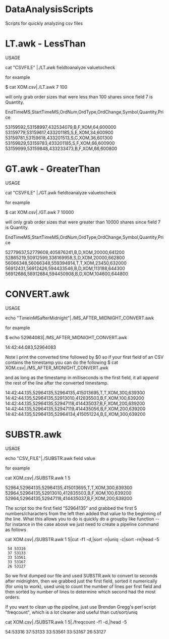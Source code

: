 # DataAnalysisScripts
Scripts for quickly analyzing csv files

# LT.awk - LessThan

USAGE

cat "CSVFILE" |./LT.awk fieldtoanalyze valuetocheck

for example 

$ cat XOM.csv|./LT.awk 7 100

will only grab order sizes that were less than 100 shares since field 7 is Quantity.

EndTimeMS,StartTimeMS,OrdNum,OrdType,OrdChange,Symbol,Quantity,Price

53159592,53158997,432534079,B,F,XOM,64,600000  
53159779,53159617,433201185,S,E,XOM,34,600900  
53159781,53159618,433201513,S,C,XOM,36,601300  
53159829,53159783,433201185,S,F,XOM,66,600900  
53159999,53159848,433233473,B,F,XOM,66,600800  

# GT.awk - GreaterThan

USAGE

cat "CSVFILE" |./GT.awk fieldtoanalyze valuetocheck

for example

$ cat XOM.csv|./GT.awk 7 10000

will only grab order sizes that were greater than 10000 shares since field 7 is Quantity.

EndTimeMS,StartTimeMS,OrdNum,OrdType,OrdChange,Symbol,Quantity,Price

52779637,52779608,405876241,B,D,XOM,20000,641200  
52865219,50912599,336169958,S,D,XOM,20000,662800  
56066348,56066348,559394914,T,T,XOM,23450,632000  
56912431,56912426,594433546,B,D,XOM,113188,644300  
56912686,56912684,594450908,B,D,XOM,104600,644800  

# CONVERT.awk

USAGE

echo "TimeinMSafterMidnight"|./MS_AFTER_MIDNIGHT_CONVERT.awk

for example

$ echo 52964083|./MS_AFTER_MIDNIGHT_CONVERT.awk

14:42:44.083,52964083

Note I print the converted time followed by $0 so if your first field of an CSV contains the timestamp you can do the following
$ cat XOM.csv|./MS_AFTER_MIDNIGHT_CONVERT.awk

and as long as the timestamp in milliseconds is the first field, it all append the rest of the line after the converted timestamp.

14:42:44.135,52964135,52964135,415013695,T,T,XOM,300,639300  
14:42:44.135,52964135,52913010,412835503,B,F,XOM,100,639200  
14:42:44.135,52964135,52947118,414435037,B,F,XOM,200,639200  
14:42:44.135,52964135,52947119,414435056,B,F,XOM,200,639200  
14:42:44.135,52964135,52964134,415051224,B,E,XOM,300,639200  
 
# SUBSTR.awk

USAGE 

echo "CSV_FILE"|./SUBSTR.awk field value

for example

cat XOM.csv|./SUBSTR.awk 1 5 

52964,52964135,52964135,415013695,T,T,XOM,300,639300
52964,52964135,52913010,412835503,B,F,XOM,100,639200
52964,52964135,52947118,414435037,B,F,XOM,200,639200

The script too the first field "52964135"  and grabbed the first 5 numbers/characters from the left then added that value to the beginning of the line.  What this allows you to do is quickly do a groupby like function -- for instance in the case above we just need to create a pipeline command as follows

cat XOM.csv|./SUBSTR.awk 1 5|cut -f1 -d,|sort -n|uniq -c|sort -rn|head -5

     54 53316
     37 53133
     33 53561
     33 53167
     26 53127

So we first dumped our file and used SUBSTR.awk to convert to seconds after midnightm, then we grabbed just the first field, sorted it numerically (for uniq to work), used uniq to count the number of lines per first field and then sorted by number of lines to determine which second had the most orders.

If you want to clean up the pipeline, just use Brendan Gregg's perl script "freqcount", which is a lot cleaner and useful than cut/sort/uniq

cat XOM.csv|./SUBSTR.awk 1 5|./freqcount -f1 -d,|head -5

54:53316
37:53133
33:53561
33:53167
26:53127
 

